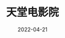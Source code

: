---
layout: page
title: 天堂电影院
description: >
  有点儿催眠。
category: 电影
img: assets/img/movie/2022/天堂电影院.webp
star: 3
date: 2022-04-21
---